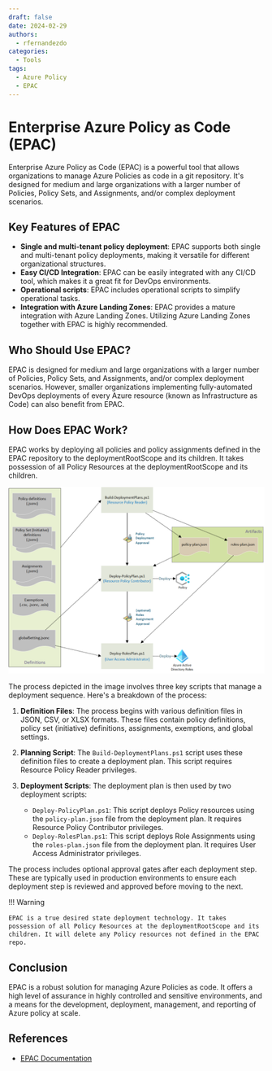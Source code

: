 ```yaml
---
draft: false
date: 2024-02-29
authors:
  - rfernandezdo
categories:
  - Tools
tags:
  - Azure Policy
  - EPAC  
---
```


# Enterprise Azure Policy as Code (EPAC)

Enterprise Azure Policy as Code (EPAC) is a powerful tool that allows organizations to manage Azure Policies as code in a git repository. It's designed for medium and large organizations with a larger number of Policies, Policy Sets, and Assignments, and/or complex deployment scenarios.

## Key Features of EPAC

- **Single and multi-tenant policy deployment**: EPAC supports both single and multi-tenant policy deployments, making it versatile for different organizational structures.
- **Easy CI/CD Integration**: EPAC can be easily integrated with any CI/CD tool, which makes it a great fit for DevOps environments.
- **Operational scripts**: EPAC includes operational scripts to simplify operational tasks.
- **Integration with Azure Landing Zones**: EPAC provides a mature integration with Azure Landing Zones. Utilizing Azure Landing Zones together with EPAC is highly recommended.

## Who Should Use EPAC?

EPAC is designed for medium and large organizations with a larger number of Policies, Policy Sets, and Assignments, and/or complex deployment scenarios. However, smaller organizations implementing fully-automated DevOps deployments of every Azure resource (known as Infrastructure as Code) can also benefit from EPAC.

## How Does EPAC Work?

EPAC works by deploying all policies and policy assignments defined in the EPAC repository to the deploymentRootScope and its children. It takes possession of all Policy Resources at the deploymentRootScope and its children.

![Alt text](image-2.png)


The process depicted in the image involves three key scripts that manage a deployment sequence. Here's a breakdown of the process:

1. **Definition Files**: The process begins with various definition files in JSON, CSV, or XLSX formats. These files contain policy definitions, policy set (initiative) definitions, assignments, exemptions, and global settings.

2. **Planning Script**: The `Build-DeploymentPlans.ps1` script uses these definition files to create a deployment plan. This script requires Resource Policy Reader privileges.

3. **Deployment Scripts**: The deployment plan is then used by two deployment scripts:
   - `Deploy-PolicyPlan.ps1`: This script deploys Policy resources using the `policy-plan.json` file from the deployment plan. It requires Resource Policy Contributor privileges.
   - `Deploy-RolesPlan.ps1`: This script deploys Role Assignments using the `roles-plan.json` file from the deployment plan. It requires User Access Administrator privileges.

The process includes optional approval gates after each deployment step. These are typically used in production environments to ensure each deployment step is reviewed and approved before moving to the next.


!!! Warning

    EPAC is a true desired state deployment technology. It takes possession of all Policy Resources at the deploymentRootScope and its children. It will delete any Policy resources not defined in the EPAC repo.

## Conclusion

EPAC is a robust solution for managing Azure Policies as code. It offers a high level of assurance in highly controlled and sensitive environments, and a means for the development, deployment, management, and reporting of Azure policy at scale. 

## References
- [EPAC Documentation](https://github.com/Azure/enterprise-azure-policy-as-code)




